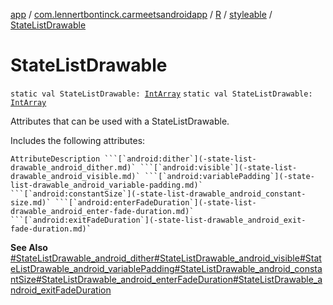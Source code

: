 [app](../../../index.md) / [com.lennertbontinck.carmeetsandroidapp](../../index.md) / [R](../index.md) / [styleable](index.md) / [StateListDrawable](./-state-list-drawable.md)

# StateListDrawable

`static val StateListDrawable: `[`IntArray`](https://kotlinlang.org/api/latest/jvm/stdlib/kotlin/-int-array/index.html)
`static val StateListDrawable: `[`IntArray`](https://kotlinlang.org/api/latest/jvm/stdlib/kotlin/-int-array/index.html)

Attributes that can be used with a StateListDrawable.

Includes the following attributes:

    AttributeDescription ```[`android:dither`](-state-list-drawable_android_dither.md)` ```[`android:visible`](-state-list-drawable_android_visible.md)` ```[`android:variablePadding`](-state-list-drawable_android_variable-padding.md)` ```[`android:constantSize`](-state-list-drawable_android_constant-size.md)` ```[`android:enterFadeDuration`](-state-list-drawable_android_enter-fade-duration.md)` ```[`android:exitFadeDuration`](-state-list-drawable_android_exit-fade-duration.md)`

**See Also**
[#StateListDrawable_android_dither](-state-list-drawable_android_dither.md)[#StateListDrawable_android_visible](-state-list-drawable_android_visible.md)[#StateListDrawable_android_variablePadding](-state-list-drawable_android_variable-padding.md)[#StateListDrawable_android_constantSize](-state-list-drawable_android_constant-size.md)[#StateListDrawable_android_enterFadeDuration](-state-list-drawable_android_enter-fade-duration.md)[#StateListDrawable_android_exitFadeDuration](-state-list-drawable_android_exit-fade-duration.md)

